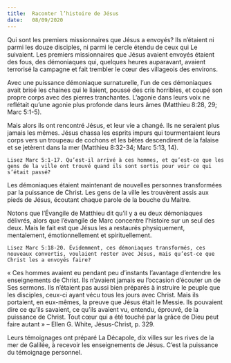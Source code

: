 ```yaml
---
title:  Raconter l’histoire de Jésus
date:   08/09/2020
---
```


Qui sont les premiers missionnaires que Jésus a envoyés? Ils n’étaient ni parmi les douze disciples, ni parmi le cercle étendu de ceux qui Le suivaient. Les premiers missionnaires que Jésus avaient envoyés étaient des fous, des démoniaques qui, quelques heures auparavant, avaient terrorisé la campagne et fait trembler le cœur des villageois des environs.

Avec une puissance démoniaque surnaturelle, l’un de ces démoniaques avait brisé les chaines qui le liaient, poussé des cris horribles, et coupé son propre corps avec des pierres tranchantes. L’agonie dans leurs voix ne reflétait qu’une agonie plus profonde dans leurs âmes (Matthieu 8:28, 29; Marc 5:1-5).

Mais alors ils ont rencontré Jésus, et leur vie a changé. Ils ne seraient plus jamais les mêmes. Jésus chassa les esprits impurs qui tourmentaient leurs corps vers un troupeau de cochons et les bêtes descendirent de la falaise et se jetèrent dans la mer (Matthieu 8:32-34; Marc 5:13, 14).

`Lisez Marc 5:1-17. Qu’est-il arrivé à ces hommes, et qu’est-ce que les gens de la ville ont trouvé quand ils sont sortis pour voir ce qui s’était passé?`

Les démoniaques étaient maintenant de nouvelles personnes transformées par la puissance de Christ. Les gens de la ville les trouvèrent assis aux pieds de Jésus, écoutant chaque parole de la bouche du Maitre.

Notons que l’Évangile de Matthieu dit qu’il y a eu deux démoniaques délivrés, alors que l’évangile de Marc concentre l’histoire sur un seul des deux. Mais le fait est que Jésus les a restaurés physiquement, mentalement, émotionnellement et spirituellement.

`Lisez Marc 5:18-20. Évidemment, ces démoniaques transformés, ces nouveaux convertis, voulaient rester avec Jésus, mais qu’est-ce que Christ les a envoyés faire?`

« Ces hommes avaient eu pendant peu d’instants l’avantage d’entendre les enseignements de Christ. Ils n’avaient jamais eu l’occasion d’écouter un de Ses sermons. Ils n’étaient pas aussi bien préparés à instruire le peuple que les disciples, ceux-ci ayant vécu tous les jours avec Christ. Mais ils portaient, en eux-mêmes, la preuve que Jésus était le Messie. Ils pouvaient dire ce qu’ils savaient, ce qu’ils avaient vu, entendu, éprouvé, de la puissance de Christ. Tout cœur qui a été touché par la grâce de Dieu peut faire autant » – Ellen G. White, Jésus-Christ, p. 329.

Leurs témoignages ont préparé La Décapole, dix villes sur les rives de la mer de Galilée, à recevoir les enseignements de Jésus. C’est la puissance du témoignage personnel.
